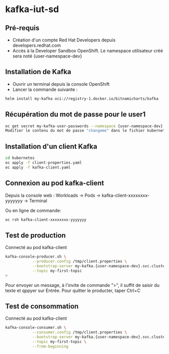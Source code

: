 # kafka-iut-sd

## Pré-requis
* Création d'un compte Red Hat Developers depuis developers.redhat.com
* Accès à la Developer Sandbox OpenShift. Le namespace utilisateur créé sera noté {user-namespace-dev}

## Installation de Kafka
* Ouvrir un terminal depuis la console OpenShift
* Lancer la commande suivante :
```bash
helm install my-kafka oci://registry-1.docker.io/bitnamicharts/kafka
```
## Récupération du mot de passe pour le user1
```bash
oc get secret my-kafka-user-passwords --namespace {user-namespace-dev} -o jsonpath='{.data.client-passwords}' | base64 -d | cut -d , -f 1
Modifier le contenu du mot de passe "changeme" dans le fichier kubernetes/client-properties.yaml
```

## Installation d'un client Kafka
```bash
cd kubernetes
oc apply -f client-properties.yaml
oc apply -f kafka-client.yaml
```

## Connexion au pod kafka-client
Depuis la console web :
Workloads -> Pods -> kafka-client-xxxxxxxx-yyyyyyy -> Terminal

Ou en ligne de commande:
```bash
oc rsh kafka-client-xxxxxxxx-yyyyyyy
```

## Test de production
Connecté au pod kafka-client
```bash
kafka-console-producer.sh \
            --producer.config /tmp/client.properties \
            --bootstrap-server my-kafka.{user-namespace-dev}.svc.cluster.local:9092 \
            --topic my-first-topic
>
```

Pour envoyer un message, à l'invite de commande ">", il suffit de saisir du texte et qppyer sur Entrée. Pour quitter le producter, taper Ctrl+C

## Test de consommation
Connecté au pod kafka-client
```bash
kafka-console-consumer.sh \
            --consumer.config /tmp/client.properties \
            --bootstrap-server my-kafka.{user-namespace-dev}.svc.cluster.local:9092 \
            --topic my-first-topic \
            --from-beginning
```



